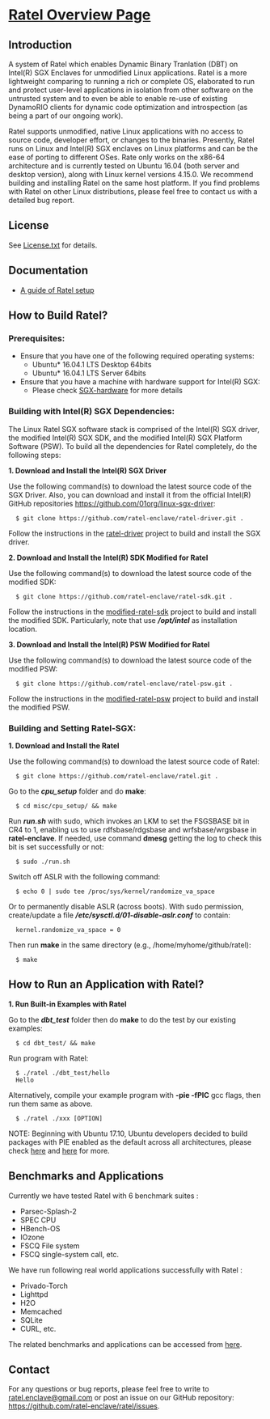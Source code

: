 [Ratel Overview Page](https://ratel-enclave.github.io/)
================================================

Introduction
------------
A system of Ratel which enables Dynamic Binary Tranlation (DBT) on Intel(R) SGX Enclaves for unmodified Linux applications. Ratel is a more lightweight comparing to running a rich or complete OS, elaborated to run and protect user-level applications in isolation from other software on the untrusted system and to even be able to enable re-use of existing DynamoRIO clients for dynamic code optimization and introspection (as being a part of our ongoing work).

Ratel supports unmodified, native Linux applications with no access to source code, developer effort, or changes to the binaries. Presently, Ratel runs on Linux and Intel(R) SGX enclaves on Linux platforms and can be the ease of porting to different OSes. Rate only works on the x86-64 architecture and is currently tested on Ubuntu 16.04 (both server and desktop version), along with Linux kernel versions 4.15.0. We recommend building and installing Ratel on the same host platform. If you find problems with Ratel on other Linux distributions, please feel free to contact us with a detailed bug report.

License
-------
See [License.txt](https://github.com/ratel-enclave/ratel/blob/master/LICENSE) for details.

Documentation
-------------
- [A guide of Ratel setup](https://docs.google.com/document/d/1-5b_rjOpaQnSnKLnoPCyvUnyVEVsy7f1CxrNsKV5z3Q/edit#)

How to Build Ratel?
-------------------
### Prerequisites:
- Ensure that you have one of the following required operating systems:  
  * Ubuntu\* 16.04.1 LTS Desktop 64bits
  * Ubuntu\* 16.04.1 LTS Server 64bits
- Ensure that you have a machine with hardware support for Intel(R) SGX:
  * Please check [SGX-hardware](https://github.com/ayeks/SGX-hardware) for more details

### Building with Intel(R) SGX Dependencies:
The Linux Ratel SGX software stack is comprised of the Intel(R) SGX driver, the modified Intel(R) SGX SDK, and the modified Intel(R) SGX Platform Software (PSW). To build all the dependencies for Ratel completely, do the following steps:

**1. Download and Install the Intel(R) SGX Driver**

Use the following command(s) to download the latest source code of the SGX Driver. Also, you can download and install it from the official Intel(R) GitHub repositories <https://github.com/01org/linux-sgx-driver>:
  ```
    $ git clone https://github.com/ratel-enclave/ratel-driver.git .
  ```
Follow the instructions in the [ratel-driver](https://github.com/ratel-enclave/ratel-driver) project to build and install the SGX driver.

**2. Download and Install the Intel(R) SDK Modified for Ratel**

Use the following command(s) to download the latest source code of the modified SDK:
  ```
    $ git clone https://github.com/ratel-enclave/ratel-sdk.git .
  ```
Follow the instructions in the [modified-ratel-sdk](https://github.com/ratel-enclave/ratel-sdk) project to build and install the modified SDK. Particularly, note that use ***/opt/intel*** as installation location.

**3. Download and Install the Intel(R) PSW Modified for Ratel**

Use the following command(s) to download the latest source code of the modified PSW:
  ```
    $ git clone https://github.com/ratel-enclave/ratel-psw.git .
  ```
Follow the instructions in the [modified-ratel-psw](https://github.com/ratel-enclave/ratel-psw) project to build and install the modified PSW.

### Building and Setting Ratel-SGX:
**1. Download and Install the Ratel**

Use the following command(s) to download the latest source code of Ratel:
  ```
    $ git clone https://github.com/ratel-enclave/ratel.git .
  ```
Go to the ***cpu_setup*** folder and do **make**:
  ```
    $ cd misc/cpu_setup/ && make
  ```
Run ***run.sh*** with sudo, which invokes an LKM to set the FSGSBASE bit in CR4 to 1, enabling us to use rdfsbase/rdgsbase and wrfsbase/wrgsbase in **ratel-enclave**. If needed, use command **dmesg** getting the log to check this bit is set successfully or not:
  ```
    $ sudo ./run.sh
  ```
Switch off ASLR with the following command:
  ```
    $ echo 0 | sudo tee /proc/sys/kernel/randomize_va_space
  ```
Or to permanently disable ASLR (across boots). With sudo permission, create/update a file ***/etc/sysctl.d/01-disable-aslr.conf*** to contain:  
  ```
    kernel.randomize_va_space = 0
  ```
Then run **make** in the same directory (e.g., /home/myhome/github/ratel):
  ```
    $ make
  ```

How to Run an Application with Ratel?
-----------------------------------
**1. Run Built-in Examples with Ratel**

Go to the ***dbt_test*** folder then do **make** to do the test by our existing examples:
  ```
    $ cd dbt_test/ && make
  ```
Run program with Ratel:
  ```
    $ ./ratel ./dbt_test/hello
    Hello
  ```
Alternatively, compile your example program with **-pie -fPIC** gcc flags, then run them same as above.
  ```
    $ ./ratel ./xxx [OPTION]
  ```
NOTE: Beginning with Ubuntu 17.10, Ubuntu developers decided to build packages with PIE enabled as the default across all architectures, please check [here](https://en.wikipedia.org/wiki/Position-independent_code) and [here](https://lists.ubuntu.com/archives/ubuntu-devel/2017-June/039816.html) for more.

Benchmarks and Applications
-----------------------------------------------
Currently we have tested Ratel with 6 benchmark suites :
  * Parsec-Splash-2
  * SPEC CPU
  * HBench-OS
  * IOzone
  * FSCQ File system
  * FSCQ single-system call, etc.

We have run following real world applications successfully with Ratel :
  * Privado-Torch
  * Lighttpd
  * H2O
  * Memcached
  * SQLite
  * CURL, etc.

The related benchmarks and applications can be accessed from [here](https://github.com/ratel-enclave/ratel-tests).

Contact
-------
For any questions or bug reports, please feel free to write to <ratel.enclave@gmail.com> or post an issue on our GitHub repository: <https://github.com/ratel-enclave/ratel/issues>.
